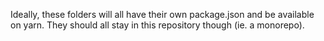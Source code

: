 Ideally, these folders will all have their own package.json and be available on yarn. They should all stay in this repository though (ie. a monorepo).

